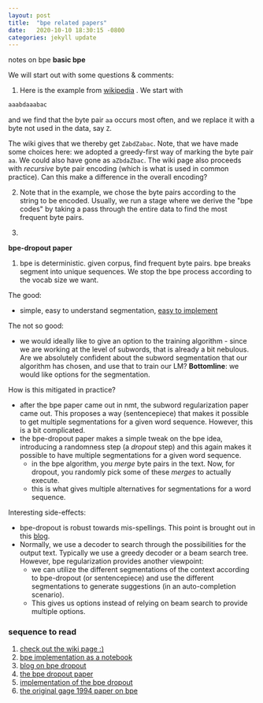 ```yaml
---
layout: post
title:  "bpe related papers"
date:   2020-10-10 18:30:15 -0800
categories: jekyll update
---
```


notes on bpe
**basic bpe**

We will start out with some questions & comments:

1. Here is the example from [wikipedia](https://en.wikipedia.org/wiki/Byte_pair_encoding) .
We start with
```python
aaabdaaabac
```
and we find that the byte pair `aa` occurs most often, and we replace it with a
byte not used in the data, say `Z`.

The wiki gives that we thereby get `ZabdZabac`. Note, that we have made some
choices here: we adopted a greedy-first way of marking the byte pair `aa`. We could also
have gone as `aZbdaZbac`. The wiki page also proceeds with _recursive_ byte pair encoding
(which is what is used in common practice).
Can this make a difference in the overall encoding?

2. Note that in the example, we chose the byte pairs according to the string to
be encoded. Usually, we run a stage where we derive the "bpe codes" by taking a
pass through the entire data to find the most frequent byte pairs.

3.

**bpe-dropout paper**

1. bpe is deterministic. given corpus, find frequent byte pairs. bpe breaks segment into
unique sequences. We stop the bpe process according to the vocab size we want.

The good:
* simple, easy to understand segmentation, [easy to implement](http://ethen8181.github.io/machine-learning/deep_learning/subword/bpe.html)

The not so good:
* we would ideally like to give an option to the training algorithm - since we are working
at the level of subwords, that is already a bit nebulous. Are we absolutely confident about
the subword segmentation that our algorithm has chosen, and use that to train our LM?
**Bottomline**: we would like options for the segmentation.

How is this mitigated in practice?
* after the bpe paper came out in nmt, the subword regularization paper came out.
This proposes a way (sentencepiece) that makes it possible to get multiple segmentations
for a given word sequence.
However, this is a bit complicated.
* the bpe-dropout paper makes a simple tweak on the bpe idea, introducing a randomness
step (a _dropout_ step) and this again makes it possible to have multiple segmentations
for a given word sequence.
  * in the bpe algorithm, you _merge_ byte pairs in the text. Now, for dropout, you randomly
  pick some of these _merges_ to actually execute.
  * this is what gives multiple alternatives for segmentations for a word sequence.

Interesting side-effects:
* bpe-dropout is robust towards mis-spellings. This point is brought out in this [blog](https://jlibovicky.github.io/2019/11/07/MT-Weekly-BPE-dropout.html).
* Normally, we use a decoder to search through the possibilities for the output text.
Typically we use a greedy decoder or a beam search tree. However, bpe regularization provides another viewpoint:
  * we can utilize the different segmentations of the context according to bpe-dropout (or sentencepiece)
  and use the different segmentations to generate suggestions (in an auto-completion scenario).
  * This gives us options instead of relying on beam search to provide multiple options.

### sequence to read
1. [check out the wiki page :)](https://en.wikipedia.org/wiki/Byte_pair_encoding)
2. [bpe implementation as a notebook](http://ethen8181.github.io/machine-learning/deep_learning/subword/bpe.html)
3. [blog on bpe dropout](https://jlibovicky.github.io/2019/11/07/MT-Weekly-BPE-dropout.html)
4. [the bpe dropout paper](https://www.groundai.com/project/bpe-dropout-simple-and-effective-subword-regularization/1#S4.T1)
5. [implementation of the bpe dropout](https://github.com/rsennrich/subword-nmt/blob/master/subword_nmt/apply_bpe.py)
6. [the original gage 1994 paper on bpe](https://www.derczynski.com/papers/archive/BPE_Gage.pdf)
